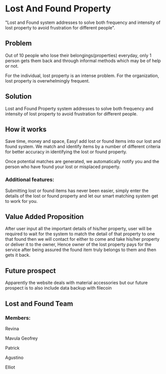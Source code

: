 # Lost And Found Property
"Lost and Found system addresses to solve both frequency and intensity of lost property to avoid frustration for different people".
## Problem
Out of 10 people who lose their belongings(properties) everyday, only 1 person gets them back and through informal methods which may be of help or not.

For the individual, lost property is an intense problem. For the organization, lost property is overwhelmingly frequent.
## Solution
Lost and Found Property system addresses to solve both frequency and intensity of lost property to avoid frustration for different people.
## How it works
Save time, money and space, Easy! add lost or found items into our lost and found system. We match and identify items by a number of different criteria for better accuracy in identifying the lost or found property. 

Once potential matches are generated, we automatically notify you and the person who have found your lost or misplaced property.

### Additional features:
Submitting lost or found items has never been easier, simply enter the details of the lost or found property and let our smart matching system get to work for you.
## Value Added Proposition
After user input all the important details of his/her property, user will be required to wait for the system to match the detail of that property to one that found then we will contact for either to come and take his/her property or deliver it to the owner, Hence owner of the lost property pays for the service after being assured the found item truly belongs to them and then gets it back.
## Future prospect
Apparently the website deals with material accessories but our future prospect is to also include data backup with filecoin
## Lost and Found Team
### Members:

Revina

Mavula Geofrey

Patrick

Agustino

Elliot
